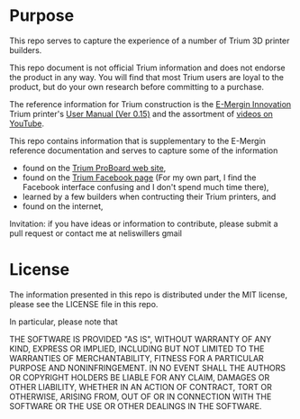 # Purpose

This repo serves to capture the experience of a number of Trium 3D printer builders.

This repo document is not official Trium information and does not endorse the product in any way. You will find that most Trium users are loyal to the product, but do your own research before committing to a purchase.

The reference information for Trium construction is the [E-Mergin Innovation](https://emergin.net/) Trium printer's  [User Manual (Ver 0.15)](https://emergin.net//user-manual/)  and the assortment of  [videos  on YouTube](https://www.youtube.com/watch?v=81HdwWcrpt0&list=PLMmAHPJoXlL8cp_-7R_6Hdb887jVPCUp3).

This repo contains information that is supplementary to the E-Mergin reference documentation and serves to capture some of the information
-  found on the [Trium ProBoard web site](http://trium3d.proboards.com),
-  found on the [Trium Facebook page](https://www.facebook.com/groups/emergin/) (For my own part, I find the Facebook interface confusing and I don't spend much time there), 
-  learned by a few builders when contructing their Trium printers, and 
-  found on the internet,


Invitation: if you have ideas or information to contribute, please submit a pull request or contact me at neliswillers gmail

# License

The information presented in this repo is distributed under the MIT license, please see the LICENSE file in this repo.

In particular, please note that 

THE SOFTWARE IS PROVIDED "AS IS", WITHOUT WARRANTY OF ANY KIND, EXPRESS OR
IMPLIED, INCLUDING BUT NOT LIMITED TO THE WARRANTIES OF MERCHANTABILITY,
FITNESS FOR A PARTICULAR PURPOSE AND NONINFRINGEMENT. IN NO EVENT SHALL THE
AUTHORS OR COPYRIGHT HOLDERS BE LIABLE FOR ANY CLAIM, DAMAGES OR OTHER
LIABILITY, WHETHER IN AN ACTION OF CONTRACT, TORT OR OTHERWISE, ARISING FROM,
OUT OF OR IN CONNECTION WITH THE SOFTWARE OR THE USE OR OTHER DEALINGS IN THE
SOFTWARE.

